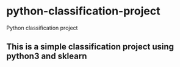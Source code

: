 # python-classification-project
Python classification project  

## This is a simple classification project using python3 and sklearn

